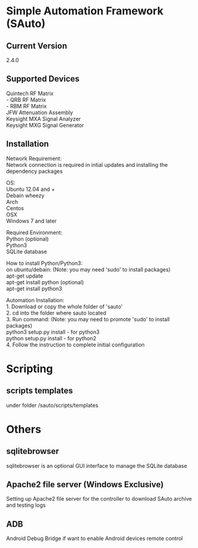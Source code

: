 Simple Automation Framework (SAuto)
===============================================

Current Version
-----------------------------
2.4.0

Supported Devices
-----------------------------
Quintech RF Matrix  
	- QRB RF Matrix  
	- RBM RF Matrix  
JFW Attenuation Assembly  
Keysight MXA Signal Analyzer  
Keysight MXG Signal Generator  


Installation
-----------------------------
Network Requirement:  
	Network connection is required in intial updates and installing the dependency packages  

OS:  
	Ubuntu 12.04 and +  
	Debain wheezy  
	Arch  
	Centos  
	OSX  
	Windows 7 and later  

Required Environment:  
	Python (optional)  
	Python3  
	SQLite database  

How to install Python/Python3:  
	on ubuntu/debain: (Note: you may need 'sudo' to install packages)  
		apt-get update  
		apt-get install python (optional)  
		apt-get install python3  

Automation Installation:  
	1. Download or copy the whole folder of 'sauto'  
	2. cd into the folder where sauto located  
	3. Run command: (Note: you may need to promote 'sudo' to install packages)  
		python3 setup.py install - for python3  
		python setup.py install - for python2  
	4. Follow the instruction to complete initial configuration  


Scripting
===============================================

scripts templates
------------------------
under folder <path>/sauto/scripts/templates


Others
===============================================

sqlitebrowser
-----------------------
sqlitebrowser is an optional GUI interface to manage the SQLite database

Apache2 file server (Windows Exclusive)
-----------------------
Setting up Apache2 file server for the controller to download SAuto archive and testing logs

ADB
-----------------------
Android Debug Bridge if want to enable Android devices remote control
